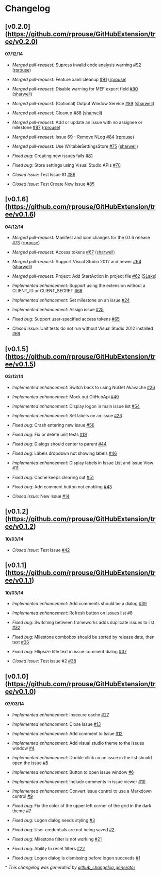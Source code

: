# Changelog

## [v0.2.0] (https://github.com/rprouse/GitHubExtension/tree/v0.2.0)
#### 07/12/14
- *Merged pull-request:* Supress invalid code analysis warning [\#92](https://github.com/rprouse/GitHubExtension/pull/92) ([rprouse](https://github.com/rprouse))

- *Merged pull-request:* Feature xaml cleanup [\#91](https://github.com/rprouse/GitHubExtension/pull/91) ([rprouse](https://github.com/rprouse))

- *Merged pull-request:* Disable warning for MEF export field [\#90](https://github.com/rprouse/GitHubExtension/pull/90) ([sharwell](https://github.com/sharwell))

- *Merged pull-request:* \(Optional\) Output Window Service [\#89](https://github.com/rprouse/GitHubExtension/pull/89) ([sharwell](https://github.com/sharwell))

- *Merged pull-request:* Cleanup [\#88](https://github.com/rprouse/GitHubExtension/pull/88) ([sharwell](https://github.com/sharwell))

- *Merged pull-request:* Add or update an issue with no assignee or milestone [\#87](https://github.com/rprouse/GitHubExtension/pull/87) ([rprouse](https://github.com/rprouse))

- *Merged pull-request:* Issue 69 - Remove NLog [\#84](https://github.com/rprouse/GitHubExtension/pull/84) ([rprouse](https://github.com/rprouse))

- *Merged pull-request:* Use WritableSettingsStore [\#75](https://github.com/rprouse/GitHubExtension/pull/75) ([sharwell](https://github.com/sharwell))

- *Fixed bug:* Creating new issues fails [\#81](https://github.com/rprouse/GitHubExtension/issues/81)

- *Fixed bug:* Store settings using Visual Studio APIs [\#70](https://github.com/rprouse/GitHubExtension/issues/70)

- *Closed issue:* Test Issue 81 [\#86](https://github.com/rprouse/GitHubExtension/issues/86)

- *Closed issue:* Test Create New Issue [\#85](https://github.com/rprouse/GitHubExtension/issues/85)

## [v0.1.6] (https://github.com/rprouse/GitHubExtension/tree/v0.1.6)
#### 04/12/14
- *Merged pull-request:* Manifest and icon changes for the 0.1.6 release [\#73](https://github.com/rprouse/GitHubExtension/pull/73) ([rprouse](https://github.com/rprouse))

- *Merged pull-request:* Access tokens [\#67](https://github.com/rprouse/GitHubExtension/pull/67) ([sharwell](https://github.com/sharwell))

- *Merged pull-request:* Support Visual Studio 2012 and newer [\#64](https://github.com/rprouse/GitHubExtension/pull/64) ([sharwell](https://github.com/sharwell))

- *Merged pull-request:* Project: Add StartAction in project file [\#62](https://github.com/rprouse/GitHubExtension/pull/62) ([SLaks](https://github.com/SLaks))

- *Implemented enhancement:* Support using the extension without a CLIENT\_ID or CLIENT\_SECRET [\#66](https://github.com/rprouse/GitHubExtension/issues/66)

- *Implemented enhancement:* Set milestone on an issue [\#24](https://github.com/rprouse/GitHubExtension/issues/24)

- *Implemented enhancement:* Assign issue [\#25](https://github.com/rprouse/GitHubExtension/issues/25)

- *Fixed bug:* Support user-specified access tokens [\#65](https://github.com/rprouse/GitHubExtension/issues/65)

- *Closed issue:* Unit tests do not run without Visual Studio 2012 installed [\#68](https://github.com/rprouse/GitHubExtension/issues/68)

## [v0.1.5] (https://github.com/rprouse/GitHubExtension/tree/v0.1.5)
#### 03/12/14
- *Implemented enhancement:* Switch back to using NuGet Akavache [\#26](https://github.com/rprouse/GitHubExtension/issues/26)

- *Implemented enhancement:* Mock out GitHubApi [\#49](https://github.com/rprouse/GitHubExtension/issues/49)

- *Implemented enhancement:* Display logon in main issue list [\#54](https://github.com/rprouse/GitHubExtension/issues/54)

- *Implemented enhancement:* Set labels on an issue [\#23](https://github.com/rprouse/GitHubExtension/issues/23)

- *Fixed bug:* Crash entering new issue [\#56](https://github.com/rprouse/GitHubExtension/issues/56)

- *Fixed bug:* Fix or delete unit tests [\#19](https://github.com/rprouse/GitHubExtension/issues/19)

- *Fixed bug:* Dialogs should center to parent [\#44](https://github.com/rprouse/GitHubExtension/issues/44)

- *Fixed bug:* Labels dropdown not showing labels [\#46](https://github.com/rprouse/GitHubExtension/issues/46)

- *Implemented enhancement:* Display labels in Issue List and Issue View [\#11](https://github.com/rprouse/GitHubExtension/issues/11)

- *Fixed bug:* Cache keeps clearing out [\#51](https://github.com/rprouse/GitHubExtension/issues/51)

- *Fixed bug:* Add comment button not enabling [\#43](https://github.com/rprouse/GitHubExtension/issues/43)

- *Closed issue:* New Issue [\#14](https://github.com/rprouse/GitHubExtension/issues/14)

## [v0.1.2] (https://github.com/rprouse/GitHubExtension/tree/v0.1.2)
#### 10/03/14
- *Closed issue:* Test Issue [\#42](https://github.com/rprouse/GitHubExtension/issues/42)

## [v0.1.1] (https://github.com/rprouse/GitHubExtension/tree/v0.1.1)
#### 10/03/14
- *Implemented enhancement:* Add comments should be a dialog [\#39](https://github.com/rprouse/GitHubExtension/issues/39)

- *Implemented enhancement:* Refresh button on issues list [\#8](https://github.com/rprouse/GitHubExtension/issues/8)

- *Fixed bug:* Switching between frameworks adds duplicate issues to list [\#32](https://github.com/rprouse/GitHubExtension/issues/32)

- *Fixed bug:* Milestone combobox should be sorted by release date, then text [\#36](https://github.com/rprouse/GitHubExtension/issues/36)

- *Fixed bug:* Ellipsize title text in issue comment dialog [\#37](https://github.com/rprouse/GitHubExtension/issues/37)

- *Closed issue:* Test issue #2 [\#38](https://github.com/rprouse/GitHubExtension/issues/38)

## [v0.1.0] (https://github.com/rprouse/GitHubExtension/tree/v0.1.0)
#### 07/03/14
- *Implemented enhancement:* Insecure cache  [\#27](https://github.com/rprouse/GitHubExtension/issues/27)

- *Implemented enhancement:* Close Issue [\#13](https://github.com/rprouse/GitHubExtension/issues/13)

- *Implemented enhancement:* Add comment to Issue [\#12](https://github.com/rprouse/GitHubExtension/issues/12)

- *Implemented enhancement:* Add visual studio theme to the issues window [\#4](https://github.com/rprouse/GitHubExtension/issues/4)

- *Implemented enhancement:* Double click on an issue in the list should open the issue [\#5](https://github.com/rprouse/GitHubExtension/issues/5)

- *Implemented enhancement:* Button to open issue window [\#6](https://github.com/rprouse/GitHubExtension/issues/6)

- *Implemented enhancement:* Include comments in issue viewer [\#10](https://github.com/rprouse/GitHubExtension/issues/10)

- *Implemented enhancement:* Convert Issue control to use a Markdown control [\#9](https://github.com/rprouse/GitHubExtension/issues/9)

- *Fixed bug:* Fix the color of the upper left corner of the grid in the dark theme [\#7](https://github.com/rprouse/GitHubExtension/issues/7)

- *Fixed bug:* Logon dialog needs styling [\#3](https://github.com/rprouse/GitHubExtension/issues/3)

- *Fixed bug:* User credentials are not being saved [\#2](https://github.com/rprouse/GitHubExtension/issues/2)

- *Fixed bug:* Milestone filter is not working [\#21](https://github.com/rprouse/GitHubExtension/issues/21)

- *Fixed bug:* Ability to reset filters [\#22](https://github.com/rprouse/GitHubExtension/issues/22)

- *Fixed bug:* Logon dialog is dismissing before logon succeeds [\#1](https://github.com/rprouse/GitHubExtension/issues/1)



\* *This changelog was generated by [github_changelog_generator](https://github.com/skywinder/Github-Changelog-Generator)*
